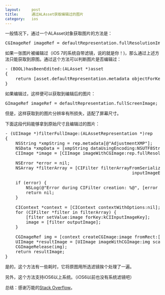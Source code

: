 ```yaml
---
layout:     post
title:      通过ALAsset获取编辑过的图片 
category:   ios
---
```


一般情况下，通过一个ALAsset对象获取图片的方法是：

<pre>
CGImageRef imageRef = defaultRepresentation.fullResolutionImage;
</pre>

如果一张图片被编辑过（iOS 7的系统自带滤镜，说的就是你！)，那么通过上述方法只能获取到原图。通过这个方法可以判断图片是否编辑过：

<pre>
- (BOOL)hasBeenEdited:(ALAsset *)asset
{
    return [asset.defaultRepresentation.metadata objectForKey:@"AdjustmentXMP"];
}
</pre>

如果编辑过，这样便可以获取到编辑后的图片：

<pre>
GImageRef imageRef = defaultRepresentation.fullScreenImage;
</pre>

但是，这样获取到的图片分辨率有所损失，适配了屏幕尺寸。

下面这段代码能够拿到原始尺寸且编辑过的图片：

<pre>
- (UIImage *)filterFullImage:(ALAssetRepresentation *)rep
{
    NSString *xmpString = rep.metadata[@"AdjustmentXMP"];
    NSData *xmpData = [xmpString dataUsingEncoding:NSUTF8StringEncoding];
    CIImage *image = [CIImage imageWithCGImage:rep.fullResolutionImage];
    
    NSError *error = nil;
    NSArray *filterArray = [CIFilter filterArrayFromSerializedXMP:xmpData
                                                 inputImageExtent:image.extent
                                                            error:&error];
    if (error) {
        NSLog(@"Error during CIFilter creation: %@", [error localizedDescription]);
        return nil;
    }
    
    CIContext *context = [CIContext contextWithOptions:nil];
    for (CIFilter *filter in filterArray) {
        [filter setValue:image forKey:kCIInputImageKey];
        image = [filter outputImage];
    }
    
    CGImageRef img = [context createCGImage:image fromRect:[image extent]];
    UIImage *resultImage = [UIImage imageWithCGImage:img scale:1.0 orientation:(UIImageOrientation)rep];
    CGImageRelease(img);
    return resultImage;
}
</pre>

是的，这个方法有一些耗时，它将原图用所选滤镜挨个处理了一遍。

另外，这个方法支持iOS6以上系统。（iOS6以前也没有系统滤镜吧）

总结：感谢万能的[Stack Overflow](http://stackoverflow.com/)。


